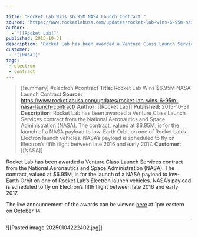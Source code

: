 ```yaml
---

title: "Rocket Lab Wins $6.95M NASA Launch Contract "
source: "https://www.rocketlabusa.com/updates/rocket-lab-wins-6-95m-nasa-launch-contract/"
author:
  - "[[Rocket Lab]]"
published: 2015-10-31
description: "Rocket Lab has been awarded a Venture Class Launch Services contract from the National Aeronautics and Space Administration (NASA). The contract, valued at $6.95M, is for the launch of a NASA payload to low-Earth Orbit on one of Rocket Lab’s Electron launch vehicles. NASA’s payload is scheduled to fly on Electron’s fifth flight between late 2016 and early 2017."
customer:
 - "[[NASA]]"
tags:
 - electron
 - contract
---
```

>[!summary]
#electron #contract
**Title:** Rocket Lab Wins $6.95M NASA Launch Contract 
**Source:** https://www.rocketlabusa.com/updates/rocket-lab-wins-6-95m-nasa-launch-contract/
**Author:** [[Rocket Lab]]
**Published:** 2015-10-31
**Description:** Rocket Lab has been awarded a Venture Class Launch Services contract from the National Aeronautics and Space Administration (NASA). The contract, valued at $6.95M, is for the launch of a NASA payload to low-Earth Orbit on one of Rocket Lab’s Electron launch vehicles. NASA’s payload is scheduled to fly on Electron’s fifth flight between late 2016 and early 2017.
**Customer:** [[NASA]]

Rocket Lab has been awarded a Venture Class Launch Services contract from the National Aeronautics and Space Administration (NASA). The contract, valued at $6.95M, is for the launch of a NASA payload to low-Earth Orbit on one of Rocket Lab’s Electron launch vehicles. NASA’s payload is scheduled to fly on Electron’s fifth flight between late 2016 and early 2017.

The live announcement of the awards can be viewed [here](http://www.nasa.gov/multimedia/nasatv/index.html#media) at 1pm eastern on October 14.

---

![[Pasted image 20250104222402.jpg]]